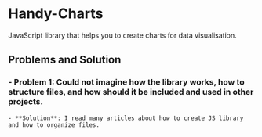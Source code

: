 # Handy-Charts
JavaScript library that helps you to create charts for data visualisation.

## Problems and Solution
### - **Problem 1**: Could not imagine how the library works, how to structure files, and how should it be included and used in other projects.
    - **Solution**: I read many articles about how to create JS library and how to organize files.